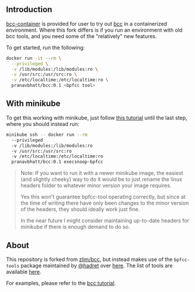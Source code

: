 ## Introduction
[bcc-container](https://hub.docker.com/r/pranavbhatt/bcc/) is provided for user to try out [bcc](https://github.com/iovisor/bcc) in a containerized environment. Where this fork differs is if you run an environment with old bcc tools, and you need some of the "relatively" new features.

To get started, run the following:
```bash
docker run -it --rm \
  --privileged \
  -v /lib/modules:/lib/modules:ro \
  -v /usr/src:/usr/src:ro \
  -v /etc/localtime:/etc/localtime:ro \
  pranavbhatt/bcc:0.1 <bpfcc tool>
```

## With minikube

To get this working with minikube, just follow [this tutorial](https://minikube.sigs.k8s.io/docs/tutorials/ebpf_tools_in_minikube/) until the last step, where you should instead run:
```bash
minikube ssh -- docker run --rm
  --privileged
  -v /lib/modules:/lib/modules:ro
  -v /usr/src:/usr/src:ro
  -v /etc/localtime:/etc/localtime:ro
  pranavbhatt/bcc:0.1 execsnoop-bpfcc
```

> Note: If you want to run it with a newer minikube image, the easiest (and slightly cheeky) way to do it would be to just rename the linux headers folder to whatever minor version your image requires. 
>
> Yes this won't guarantee bpfcc-tool operating correctly, but since at the time of writing there have only been changes to the minor version of the headers, they should ideally work just fine.
> 
> In the near future I might consider maintaining up-to-date headers for minikube if there is enough demand to do so.


## About
This repository is forked from [zlim/bcc](https://github.com/zlim/bcc-docker), but instead makes use of the `bpfcc-tools` package maintained by [@hadret](https://launchpad.net/~hadret) over [here](https://launchpad.net/~hadret/+archive/ubuntu/bpfcc). The list of tools are available [here](https://reposcope.com/package/bpfcc-tools).

For examples, please refer to the [bcc tutorial](https://github.com/iovisor/bcc/tree/master/docs/tutorial.md#1-general-performance).
